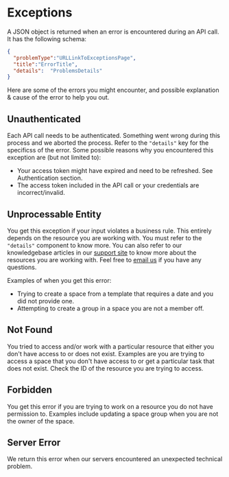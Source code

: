 Exceptions
=====

A JSON object is returned when an error is encountered during an API call. It has the following schema:

```json
{
  "problemType":"URLLinkToExceptionsPage",
  "title":"ErrorTitle",
  "details":  "ProblemsDetails"
}
```
Here are some of the errors you might encounter, and possible explanation & cause of the error to help you out.

Unauthenticated <a name='unauthenticated'><a>
------------

Each API call needs to be authenticated. Something went wrong during this process and we aborted the process. Refer to the ```"details"``` key for the specificss of the error. Some possible reasons why you encountered this exception are (but not limited to):

  - Your access token might have expired and need to be refreshed. See Authentication section.
  - The access token included in the API call or your credentials are incorrect/invalid.

Unprocessable Entity <a name='unprocessable_entity'><a>
------------

You get this exception if your input violates a business rule. This entirely depends on the resource you are working with. You must refer to the ```"details"``` component to know more. You can also refer to our knowledgebase articles in our [support site](https://kona.zendesk.com) to know more about the resources you are working with. Feel free to [email us](support@kona.com) if you have any questions.

Examples of when you get this error:

   - Trying to create a space from a template that requires a date and you did not provide one.
   - Attempting to create a group in a space you are not a member off.

Not Found <a name='not_found'><a>
------------

You tried to access and/or work with a particular resource that either you don't have access to or does not exist. Examples are you are trying to access a space that you don't have access to or get a particular task that does not exist. Check the ID of the resource you are trying to access.

Forbidden <a name='render_forbidden'><a>
------------

You get this error if you are trying to work on a resource you do not have permission to. Examples include updating a space group when you are not the owner of the space.

Server Error <a name='server_error'><a>
------------

We return this error when our servers encountered an unexpected technical problem.
